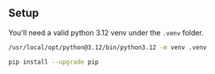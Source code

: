 ## Setup
You'll need a valid python 3.12 venv under the `.venv` folder.

```sh
/usr/local/opt/python@3.12/bin/python3.12 -m venv .venv
```

```sh
pip install --upgrade pip
```
